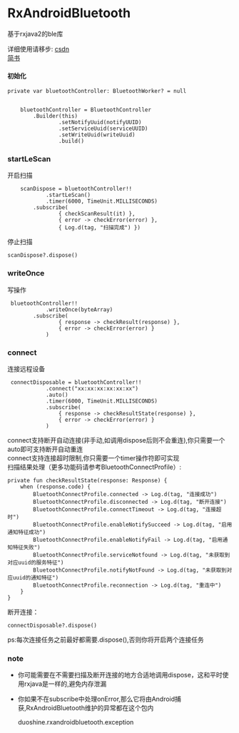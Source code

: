 # RxAndroidBluetooth


基于rxjava2的ble库

详细使用请移步:
[csdn](https://blog.csdn.net/duo_shine/article/details/89672883)   
[简书](https://www.jianshu.com/p/087c21e70877)   

#### 初始化

	private var bluetoothController: BluetoothWorker? = null

	
		bluetoothController = BluetoothController
		    .Builder(this)
                    .setNotifyUuid(notifyUUID)
                    .setServiceUuid(serviceUUID)
                    .setWriteUuid(writeUuid)
                    .build()

### startLeScan
开启扫描
	
		scanDispose = bluetoothController!!
                .startLeScan()
                .timer(6000, TimeUnit.MILLISECONDS)
		    .subscribe(
                    { checkScanResult(it) },
                    { error -> checkError(error) },
                    { Log.d(tag, "扫描完成") }) 

停止扫描

	scanDispose?.dispose()


### writeOnce
写操作
	
	 bluetoothController!!
                .writeOnce(byteArray)
		    .subscribe(
                    { response -> checkResult(response) },
                    { error -> checkError(error) }
                )

### connect
连接远程设备

	 connectDisposable = bluetoothController!!
                .connect("xx:xx:xx:xx:xx:xx")
                .auto()
                .timer(6000, TimeUnit.MILLISECONDS)
                .subscribe(
                    { response -> checkResultState(response) },
                    { error -> checkError(error) }
                )


connect支持断开自动连接(非手动,如调用dispose后则不会重连),你只需要一个auto即可支持断开自动重连   
connect支持连接超时限制,你只需要一个timer操作符即可实现   
扫描结果处理（更多功能码请参考BluetoothConnectProfile）:


	private fun checkResultState(response: Response) {
        when (response.code) {
            BluetoothConnectProfile.connected -> Log.d(tag, "连接成功")
            BluetoothConnectProfile.disconnected -> Log.d(tag, "断开连接")
            BluetoothConnectProfile.connectTimeout -> Log.d(tag, "连接超时")
            BluetoothConnectProfile.enableNotifySucceed -> Log.d(tag, "启用通知特征成功")
            BluetoothConnectProfile.enableNotifyFail -> Log.d(tag, "启用通知特征失败")
            BluetoothConnectProfile.serviceNotfound -> Log.d(tag, "未获取到对应uuid的服务特征")
            BluetoothConnectProfile.notifyNotFound -> Log.d(tag, "未获取到对应uuid的通知特征")
            BluetoothConnectProfile.reconnection -> Log.d(tag, "重连中")
        }
    }

断开连接：

	connectDisposable?.dispose()

ps:每次连接任务之前最好都需要.dispose(),否则你将开启两个连接任务

### note


- 你可能需要在不需要扫描及断开连接的地方合适地调用dispose，这和平时使用rxjava是一样的,避免内存泄漏   


- 你如果不在subscribe中处理onError,那么它将由Android捕获,RxAndroidBluetooth维护的异常都在这个包内
		
	duoshine.rxandroidbluetooth.exception



